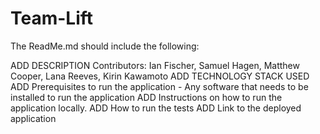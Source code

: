 # Team-Lift
The ReadMe.md should include the following:

ADD DESCRIPTION
Contributors: Ian Fischer, Samuel Hagen, Matthew Cooper, Lana Reeves, Kirin Kawamoto
ADD TECHNOLOGY STACK USED
ADD Prerequisites to run the application - Any software that needs to be installed to run the application
ADD Instructions on how to run the application locally.
ADD How to run the tests
ADD Link to the deployed application


